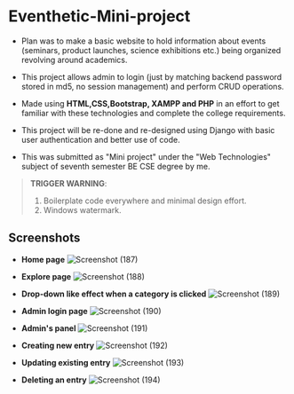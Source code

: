 # **Eventhetic-Mini-project**
* Plan was to make a basic website to hold information about events (seminars, product launches, science exhibitions etc.) being organized revolving around academics.

* This project allows admin to login (just by matching backend password stored in md5, no session management) and perform CRUD operations.

* Made using **HTML,CSS,Bootstrap, XAMPP and PHP** in an effort to get familiar with these technologies and complete the college requirements.

* This project will be re-done and re-designed using Django with basic user authentication and better use of code.

* This was submitted as "Mini project" under the "Web Technologies" subject of seventh semester BE CSE degree by me.

> **TRIGGER WARNING**: 
> 1. Boilerplate code everywhere and minimal design effort.
> 2. Windows watermark.



## Screenshots

* **Home page**
![Screenshot (187)](https://user-images.githubusercontent.com/61655919/93704955-a3045f80-fb36-11ea-9f00-9208846c53ad.png)

* **Explore page**
![Screenshot (188)](https://user-images.githubusercontent.com/61655919/93704963-c7603c00-fb36-11ea-92de-4365edd5b7de.png)

* **Drop-down like effect when a category is clicked**
![Screenshot (189)](https://user-images.githubusercontent.com/61655919/93704964-c929ff80-fb36-11ea-8251-6a4f817b405d.png)

* **Admin login page**
![Screenshot (190)](https://user-images.githubusercontent.com/61655919/93704965-c9c29600-fb36-11ea-90cc-578fbf49d132.png)

* **Admin's panel**
![Screenshot (191)](https://user-images.githubusercontent.com/61655919/93705179-d3e59400-fb38-11ea-91fa-163677b94827.png)

* **Creating new entry**
![Screenshot (192)](https://user-images.githubusercontent.com/61655919/93705181-d647ee00-fb38-11ea-9584-517d127af23d.png)

* **Updating existing entry**
![Screenshot (193)](https://user-images.githubusercontent.com/61655919/93705182-d647ee00-fb38-11ea-9403-a1471d337c91.png)

* **Deleting an entry**
![Screenshot (194)](https://user-images.githubusercontent.com/61655919/93705183-d6e08480-fb38-11ea-8119-da53d2a6df01.png)
